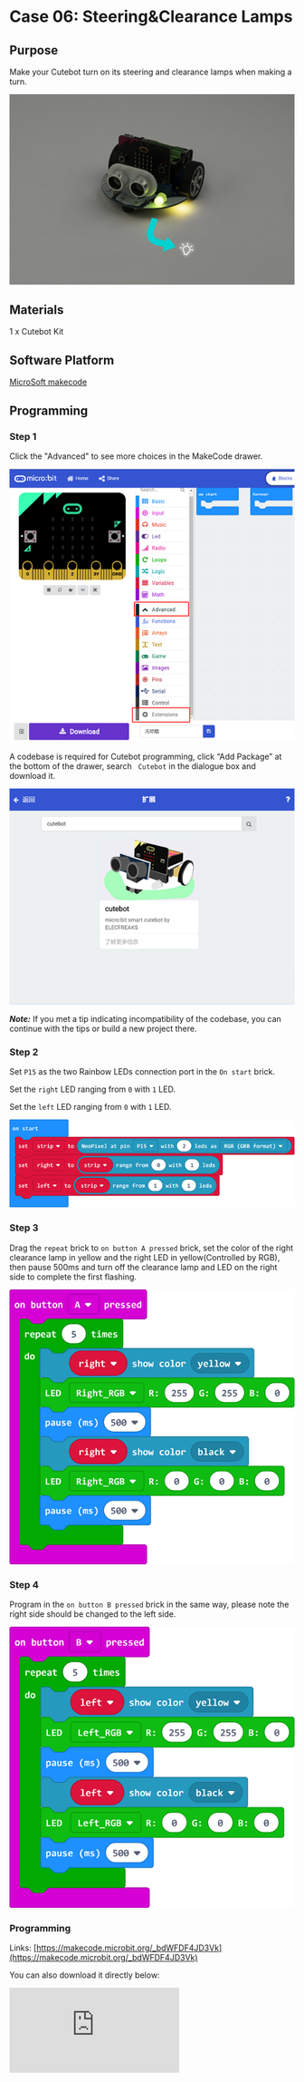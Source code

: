 # Case 06: Steering&Clearance Lamps

## Purpose

Make your Cutebot turn on its steering and clearance lamps when making a turn.

![](./images/cutebot-case-06-01.png)

## Materials

1 x Cutebot Kit

## Software Platform

[MicroSoft makecode](https://makecode.microbit.org/#)

## Programming

### Step 1
Click the "Advanced" to see more choices in the MakeCode drawer.

![](./images/cutebot-pk-1.png)

A codebase is required for Cutebot programming, click “Add Package” at the bottom of the drawer, search ` Cutebot` in the dialogue box and download it.

![](./images/cutebot-pk-11.png)

***Note:*** If you met a tip indicating incompatibility of the codebase, you can continue with the tips or build a new project there.

### Step 2

Set `P15` as the two Rainbow LEDs connection port in the `On start` brick.

Set the `right` LED ranging from `0` with `1` LED.

Set the `left` LED ranging from `0` with `1` LED.

![](./images/case_06_01.png)

### Step 3

Drag the `repeat` brick to `on button A pressed` brick, set the color of the right clearance lamp in yellow and the right LED in yellow(Controlled by RGB), then pause 500ms and turn off the clearance lamp and LED on the right side to complete the first flashing.

![](./images/case_06_02.png)


### Step 4

Program in the  `on button B pressed` brick in the same way,  please note the right side should be changed to the left side.

![](./images/case_06_03.png)

### Programming

Links: [https://makecode.microbit.org/_bdWFDF4JD3Vk](https://makecode.microbit.org/_bdWFDF4JD3Vk)

You can also download it directly below:

<div
    style={{
        position: 'relative',
        paddingBottom: '60%',
        overflow: 'hidden',
    }}
>
    <iframe
        src="https://makecode.microbit.org/_bdWFDF4JD3Vk"
        frameborder="0"
        sandbox="allow-popups allow-forms allow-scripts allow-same-origin"
        style={{
            position: 'absolute',
            width: '100%',
            height: '100%',
        }}
    />
</div>


## Result

After pressing button A, the LED and clearance lamp on the right side flashes 5 times.

After pressing button B, the LED and clearance lamp on the left side flashes 5 times.

![](./images/cutebot-case-06.gif)

## Exploration

How to program to press button A for turning on both lights while turning off by pressing button B ?

## FAQ
---

## Relevant Files
---
